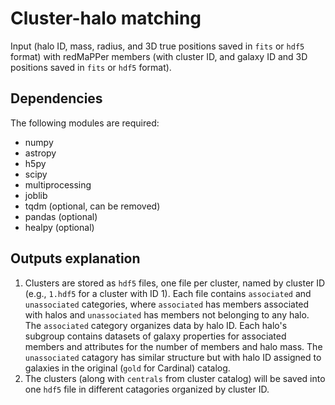 # Cluster-halo matching
Input (halo ID, mass, radius, and 3D true positions saved in `fits` or `hdf5` format) with redMaPPer members (with cluster ID, and galaxy ID and 3D positions saved in `fits` or `hdf5` format).

## Dependencies
The following modules are required:
* numpy
* astropy
* h5py
* scipy
* multiprocessing
* joblib
* tqdm (optional, can be removed)
* pandas (optional)
* healpy (optional) 

## Outputs explanation
1. Clusters are stored as `hdf5` files, one file per cluster, named by cluster ID (e.g., `1.hdf5` for a cluster with ID 1). Each file contains `associated` and `unassociated` categories, where `associated` has members associated with halos and `unassociated` has members not belonging to any halo. The `associated` category organizes data by halo ID.  Each halo's subgroup contains datasets of galaxy properties for associated members and attributes for the number of members and halo mass. The `unassociated` catagory has similar structure but with halo ID assigned to galaxies in the original (`gold` for Cardinal) catalog.
2. The clusters (along with `centrals` from cluster catalog) will be saved into one `hdf5` file in different catagories organized by cluster ID.

